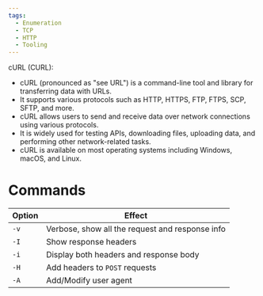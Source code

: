 ```yaml
---
tags:
  - Enumeration
  - TCP
  - HTTP
  - Tooling
---
```

cURL (CURL):
- cURL (pronounced as "see URL") is a command-line tool and library for transferring data with URLs.
- It supports various protocols such as HTTP, HTTPS, FTP, FTPS, SCP, SFTP, and more.
- cURL allows users to send and receive data over network connections using various protocols.
- It is widely used for testing APIs, downloading files, uploading data, and performing other network-related tasks.
- cURL is available on most operating systems including Windows, macOS, and Linux.


# Commands 


| Option | Effect                                          |
| ------ | ----------------------------------------------- |
| `-v`   | Verbose, show all the request and response info |
| `-I`   | Show response headers                           |
| `-i`   | Display both headers and response body          |
| `-H`   | Add headers to `POST` requests                  |
| `-A`   | Add/Modify user agent                           |
